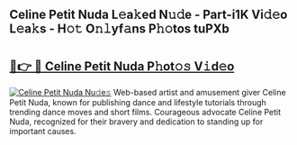 ## Celine Petit Nuda L𝚎a𝚔ed N𝚞𝚍e - Part-i1K Vi𝚍𝚎o L𝚎a𝚔s - H𝚘𝚝 O𝚗𝚕yf𝚊ns P𝚑𝚘tos tuPXb

# <h2><a href="http://kf20nt.oniu.top/?m=Celine+Petit+Nuda">🔗👉 🔴 Celine Petit Nuda P𝚑ot𝚘𝚜 V𝚒d𝚎o</a></h2>

[![Celine Petit Nuda Nu𝚍e𝚜](https://i.imgur.com/0qMVB7G.gif)](http://kf20nt.oniu.top/?m=Celine+Petit+Nuda)
Web-based artist and amusement giver Celine Petit Nuda, known for publishing dance and lifestyle tutorials through trending dance moves and short films. Courageous advocate Celine Petit Nuda, recognized for their bravery and dedication to standing up for important causes.  
